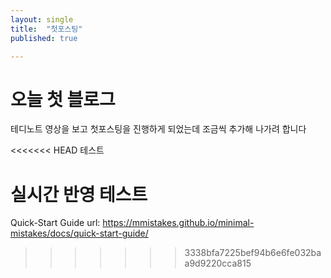 ```yaml
---
layout: single
title:  "첫포스팅"
published: true

---
```



# 오늘 첫 블로그

테디노트 영상을 보고 첫포스팅을 진행하게 되었는데 조금씩 추가해 나가려 합니다

<<<<<<< HEAD
테스트

실시간 반영 테스트
=======
Quick-Start Guide
url: https://mmistakes.github.io/minimal-mistakes/docs/quick-start-guide/
>>>>>>> 3338bfa7225bef94b6e6fe032baa9d9220cca815

